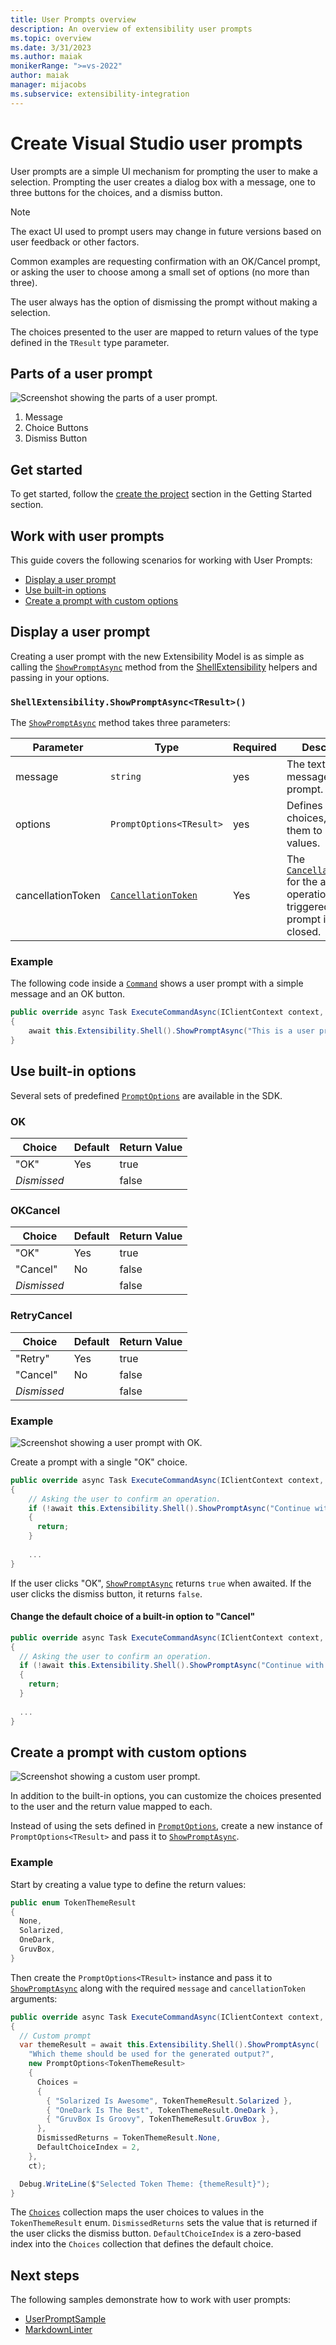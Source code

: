 ```yaml
---
title: User Prompts overview
description: An overview of extensibility user prompts
ms.topic: overview
ms.date: 3/31/2023
ms.author: maiak
monikerRange: ">=vs-2022"
author: maiak
manager: mijacobs
ms.subservice: extensibility-integration
---
```


# Create Visual Studio user prompts

User prompts are a simple UI mechanism for prompting the user to make a selection. Prompting the user creates a dialog box with a message, one to three buttons for the choices, and a dismiss button.

> [!NOTE]
> The exact UI used to prompt users may change in future versions based on user feedback or other factors.

Common examples are requesting confirmation with an OK/Cancel prompt, or asking the user to choose among a small set of options (no more than three).

The user always has the option of dismissing the prompt without making a selection.

The choices presented to the user are mapped to return values of the type defined in the `TResult` type parameter.

## Parts of a user prompt

![Screenshot showing the parts of a user prompt.](./media/user-prompt-parts.png)

1. Message
2. Choice Buttons
3. Dismiss Button

## Get started

To get started, follow the [create the project](./../get-started/create-your-first-extension.md) section in the Getting Started section.

## Work with user prompts

This guide covers the following scenarios for working with User Prompts:

- [Display a user prompt](#display-a-user-prompt)
- [Use built-in options](#use-built-in-options)
- [Create a prompt with custom options](#create-a-prompt-with-custom-options)

## Display a user prompt

Creating a user prompt with the new Extensibility Model is as simple as calling the [`ShowPromptAsync`](/dotnet/api/microsoft.visualstudio.extensibility.shell.shellextensibility.showpromptasync) method from the [ShellExtensibility](/dotnet/api/microsoft.visualstudio.extensibility.shell.shellextensibility) helpers and passing in your options.

### `ShellExtensibility.ShowPromptAsync<TResult>()`

The [`ShowPromptAsync`](/dotnet/api/microsoft.visualstudio.extensibility.shell.shellextensibility.showpromptasync) method takes three parameters:

| Parameter | Type | Required | Description |
| ----------|------|----------|-------------|
| message   | `string` | yes | The text of the message for the prompt. |
| options   | `PromptOptions<TResult>` | yes | Defines the user choices, mapping them to return values. |
| cancellationToken | [`CancellationToken`](/dotnet/api/system.threading.cancellationtoken) | Yes | The [`CancellationToken`](/dotnet/api/system.threading.cancellationtoken) for the async operation. When triggered, the prompt is force-closed. |

### Example

The following code inside a [`Command`](/dotnet/api/microsoft.visualstudio.extensibility.commands.command) shows a user prompt with a simple message and an OK button.

```csharp
public override async Task ExecuteCommandAsync(IClientContext context, CancellationToken cancellationToken)
{
    await this.Extensibility.Shell().ShowPromptAsync("This is a user prompt.", PromptOptions.OK, cancellationToken))
}
```

## Use built-in options

Several sets of predefined [`PromptOptions`](/dotnet/api/microsoft.visualstudio.extensibility.shell.promptoptions) are available in the SDK.

### OK

| Choice | Default | Return Value |
|--------|---------|--------------|
| "OK"   | Yes | true |
| _Dismissed_ | | false |

### OKCancel

| Choice | Default | Return Value |
|--------|---------|--------------|
| "OK"   | Yes | true |
| "Cancel" | No | false |
| _Dismissed_ | | false |

### RetryCancel

| Choice | Default | Return Value |
|--------|---------|--------------|
| "Retry" | Yes | true |
| "Cancel" | No | false |
| _Dismissed_ | | false |

### Example

![Screenshot showing a user prompt with OK.](./media/user-prompt-ok.png)

Create a prompt with a single "OK" choice.

```csharp
public override async Task ExecuteCommandAsync(IClientContext context, CancellationToken ct)
{
    // Asking the user to confirm an operation.
    if (!await this.Extensibility.Shell().ShowPromptAsync("Continue with executing the command?", PromptOptions.OKCancel, ct))
    {
      return;
    }
    
    ...
}
```

If the user clicks "OK", [`ShowPromptAsync`](/dotnet/api/microsoft.visualstudio.extensibility.shell.shellextensibility.showpromptasync) returns `true` when awaited. If the user clicks the dismiss button, it returns `false`.

#### Change the default choice of a built-in option to "Cancel"

```csharp
public override async Task ExecuteCommandAsync(IClientContext context, CancellationToken ct)
{
  // Asking the user to confirm an operation.
  if (!await this.Extensibility.Shell().ShowPromptAsync("Continue with executing the command?", PromptOptions.OKCancel.WithCancelAsDefault(), ct))
  {
    return;
  }
  
  ...
}
```

## Create a prompt with custom options

![Screenshot showing a custom user prompt.](./media/user-prompt-custom.png)

In addition to the built-in options, you can customize the choices presented to the user and the return value mapped to each.

Instead of using the sets defined in [`PromptOptions`](/dotnet/api/microsoft.visualstudio.extensibility.shell.promptoptions), create a new instance of `PromptOptions<TResult>` and pass it to [`ShowPromptAsync`](/dotnet/api/microsoft.visualstudio.extensibility.shell.shellextensibility.showpromptasync).

### Example

Start by creating a value type to define the return values:

```csharp
public enum TokenThemeResult
{
  None,
  Solarized,
  OneDark,
  GruvBox,
}
```

Then create the `PromptOptions<TResult>` instance and pass it to [`ShowPromptAsync`](/dotnet/api/microsoft.visualstudio.extensibility.shell.shellextensibility.showpromptasync) along with the required `message` and `cancellationToken` arguments:

```csharp
public override async Task ExecuteCommandAsync(IClientContext context, CancellationToken ct)
{
  // Custom prompt
  var themeResult = await this.Extensibility.Shell().ShowPromptAsync(
    "Which theme should be used for the generated output?",
    new PromptOptions<TokenThemeResult>
    {
      Choices =
      {
        { "Solarized Is Awesome", TokenThemeResult.Solarized },
        { "OneDark Is The Best", TokenThemeResult.OneDark },
        { "GruvBox Is Groovy", TokenThemeResult.GruvBox },
      },
      DismissedReturns = TokenThemeResult.None,
      DefaultChoiceIndex = 2,
    },
    ct);

  Debug.WriteLine($"Selected Token Theme: {themeResult}");
}
```

The [`Choices`](/dotnet/api/microsoft.visualstudio.extensibility.shell.promptoptions-1.choices) collection maps the user choices to values in the `TokenThemeResult` enum. `DismissedReturns` sets the value that is returned if the user clicks the dismiss button. `DefaultChoiceIndex` is a zero-based index into the `Choices` collection that defines the default choice.

## Next steps

The following samples demonstrate how to work with user prompts:

- [UserPromptSample](https://github.com/Microsoft/VSExtensibility/tree/main/New_Extensibility_Model/Samples/UserPromptSample/)
- [MarkdownLinter](https://github.com/Microsoft/VSExtensibility/tree/main/New_Extensibility_Model/Samples/MarkdownLinter/)
